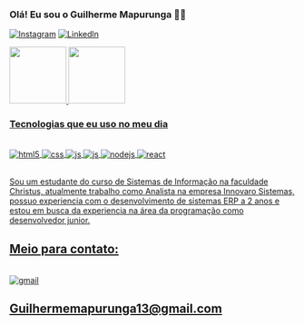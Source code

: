 ### Olá! Eu sou o Guilherme Mapurunga 🙋‍♂️

[![Instagram](https://img.shields.io/badge/Instagram-E4405F?style=for-the-badge&logo=instagram&logoColor=white)](https://www.instagram.com/guilhermemapurunga/)
[![Linkedln](https://img.shields.io/badge/LinkedIn-0077B5?style=for-the-badge&logo=linkedin&logoColor=white)](https://www.linkedin.com/in/guilherme-mapurunga-a901271a2/)

<div>
    <a href="https://github.com/guilhermemot">
    <img height="100em" src="https://github-readme-stats.vercel.app/api?username=guilhermemot&show_icons=true&theme=dracula">
    <img height="100em" src="https://github-readme-stats.vercel.app/api/top-langs/?username=guilhermemot&layout=compact&langs_count==168&theme=dracula"/>
</div>


### Tecnologias que eu uso no meu dia

<div style = "display: inline_block"><br/>
    <img align="center" alt="html5" src="https://img.shields.io/badge/HTML5-E34F26?style=for-the-badge&logo=html5&logoColor=white"/>
    <img align="center" alt="css" src="https://img.shields.io/badge/CSS3-1572B6?style=for-the-badge&logo=css3&logoColor=white"/>
    <img align="center" alt="js" src="https://img.shields.io/badge/JavaScript-F7DF1E?style=for-the-badge&logo=javascript&logoColor=black"/>
    <img align="center" alt="js" src="https://img.shields.io/badge/TypeScript-007ACC?style=for-the-badge&logo=typescript&logoColor=white"/>
    <img align="center" alt="nodejs" src="https://img.shields.io/badge/Node.js-43853D?style=for-the-badge&logo=node.js&logoColor=white"/>
    <img align="center" alt="react" src="https://img.shields.io/badge/React-20232A?style=for-the-badge&logo=react&logoColor=61DAFB"/>
</div><br/>

Sou um estudante do curso de Sistemas de Informação na faculdade Christus, atualmente trabalho como Analista na empresa Innovaro Sistemas, possuo experiencia com o desenvolvimento de sistemas ERP a 2 anos e estou em busca da experiencia na área da programação como desenvolvedor junior.

## Meio para contato:

<div style = "display: inline_block"><br/>
<img align="center" alt="gmail" src="https://img.shields.io/badge/Gmail-D14836?style=for-the-badge&logo=gmail&logoColor=white"/>
</div>

## Guilhermemapurunga13@gmail.com

